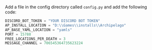 Add a file in the config directory called `config.py` and add the following code:

```python
DISCORD_BOT_TOKEN = "YOUR DISCORD BOT TOKEN"
AP_INSTALL_LOCATION = "D:\\Games\\installs\\Archipelago"
AP_BASE_YAML_LOCATION = "yamls"
PORT = 15788
FREE_LOCATIONS_PER_DEATH = 3
MESSAGE_CHANNEL = 706545364735623224
```
